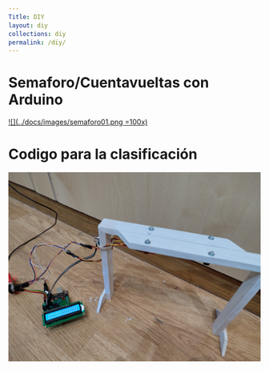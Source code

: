 ```yaml
---
Title: DIY
layout: diy
collections: diy
permalink: /diy/
---
```


# Semaforo/Cuentavueltas con Arduino

[![](../docs/images/semaforo01.png =100x)](/diy/01-semaforo)

# Codigo para la clasificación

[![](../docs/images/semaforo02.png)](/diy/02-codigoclasificacion)

